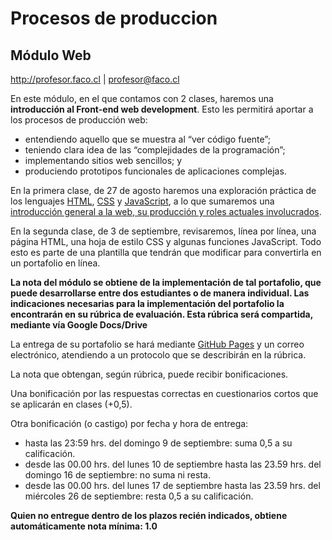 # Procesos de produccion

## Módulo Web

http://profesor.faco.cl | profesor@faco.cl

En este módulo, en el que contamos con 2 clases, haremos una **introducción al Front-end web development**. Esto les permitirá aportar a los procesos de producción web:

- entendiendo aquello que se muestra al “ver código fuente”;
- teniendo clara idea de las “complejidades de la programación”; 
- implementando sitios web sencillos; y
- produciendo prototipos funcionales de aplicaciones complejas.

En la primera clase, de 27 de agosto haremos una exploración práctica de los lenguajes [HTML](https://github.com/profesorfaco/modulo-web/wiki/HTML), [CSS](https://github.com/profesorfaco/modulo-web/wiki/CSS) y [JavaScript](https://github.com/profesorfaco/modulo-web/wiki/JavaScript), a lo que sumaremos una [introducción general a la web, su producción y roles actuales involucrados](https://github.com/profesorfaco/modulo-web/wiki/ABC).

En la segunda clase, de 3 de septiembre, revisaremos, línea por línea, una página HTML, una hoja de estilo CSS y algunas funciones JavaScript. Todo esto es parte de una plantilla que tendrán que modificar para convertirla en un portafolio en línea.

**La nota del módulo se obtiene de la implementación de tal portafolio, que puede desarrollarse entre dos estudiantes o de manera individual. Las indicaciones necesarias para la implementación del portafolio la encontrarán en su rúbrica de evaluación. Esta rúbrica será compartida, mediante vía Google Docs/Drive**

La entrega de su portafolio se hará mediante [GitHub Pages](https://pages.github.com/) y un correo electrónico, atendiendo a un protocolo que se describirán en la rúbrica. 

La nota que obtengan, según rúbrica, puede recibir bonificaciones.

Una bonificación por las respuestas correctas en cuestionarios cortos que se aplicarán en clases (+0,5).

Otra bonificación (o castigo) por fecha y hora de entrega:

- hasta las 23:59 hrs. del domingo 9 de septiembre: suma 0,5 a su calificación.
- desde las 00.00 hrs. del lunes 10 de septiembre hasta las 23.59 hrs. del domingo 16 de septiembre: no suma ni resta.
- desde las 00.00 hrs. del lunes 17 de septiembre hasta las 23.59 hrs. del miércoles 26 de septiembre: resta 0,5 a su calificación.

**Quien no entregue dentro de los plazos recién indicados, obtiene automáticamente nota mínima: 1.0**
